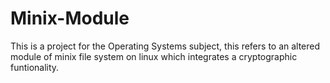 # Minix-Module
This is a project for the Operating Systems subject, this refers to an altered module of minix file system on linux which integrates a cryptographic funtionality.
